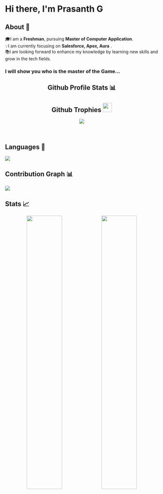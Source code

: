 # Hi there, I'm Prasanth G 
## About 👋 
🎓I am a **Freshman**, pursuing  **Master of Computer Application**. <br>
💡I am currently focusing on **Salesforce, Apex, Aura** . <br>
📚I am looking forward to enhance my knowledge by learning new skills and grow in the tech fields.

<!--[![Twitter Badge](https://img.shields.io/badge/Twitter-blue?style=flat&labelColor=1ca0f1&logo=twitter&logoColor=white&link=https://twitter.com/shawsamadrita)](https://twitter.com/prasanthg24)
[![Linkedin Badge](https://img.shields.io/badge/LinkedIn-darkblue?style=flat&labelColor=0e76a8&logo=linkedin&logoColor=white&link=https://www.linkedin.com/in/prasanth-gopinathan/)](https://www.linkedin.com/in/prasanth-gopinathan/)-->

<h3>I will show you who is the master of the Game...</h3>
<div align="center">
<h2>Github Profile Stats 📊</h2>


<h2>Github Trophies <img src="https://cdn.discordapp.com/emojis/866705355684577290.png?v=1" width="30px"></h2>
<img src="https://github-profile-trophy.vercel.app/?username=prasanthg24&theme=onedark&no-frame=true&no-bg=true&theme=discord">
</div>

<br/>
<br/>


## Languages 📝
<img
src="https://github-readme-stats.vercel.app/api/top-langs/?username=prasanthg24&layout=compact&theme=tokyonight"
/>
## Contribution Graph 📊
<img
src="https://activity-graph.herokuapp.com/graph?username=prasanthg24&theme=chartreuse-dark"
/>
## Stats 📈
<p align="center">
<img width="48%" src="https://github-readme-stats.vercel.app/api?username=prasanthg24&show_icons=true&theme=tokyonight" />     
<img width="48%" src="https://github-readme-streak-stats.herokuapp.com/?user=prasanthg24&show_icons=true&theme=tokyonight" />
<p/>

<img src="https://raw.githubusercontent.com/aemmadi/aemmadi/master/wave.gif" width="10px">
